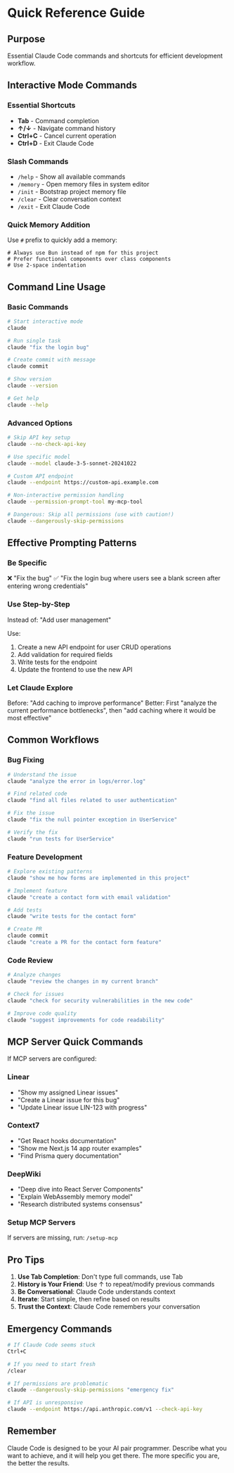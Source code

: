 # Quick Reference Guide

## Purpose

Essential Claude Code commands and shortcuts for efficient development workflow.

## Interactive Mode Commands

### Essential Shortcuts

- **Tab** - Command completion
- **↑/↓** - Navigate command history
- **Ctrl+C** - Cancel current operation
- **Ctrl+D** - Exit Claude Code

### Slash Commands

- `/help` - Show all available commands
- `/memory` - Open memory files in system editor
- `/init` - Bootstrap project memory file
- `/clear` - Clear conversation context
- `/exit` - Exit Claude Code

### Quick Memory Addition

Use `#` prefix to quickly add a memory:

```
# Always use Bun instead of npm for this project
# Prefer functional components over class components
# Use 2-space indentation
```

## Command Line Usage

### Basic Commands

```bash
# Start interactive mode
claude

# Run single task
claude "fix the login bug"

# Create commit with message
claude commit

# Show version
claude --version

# Get help
claude --help
```

### Advanced Options

```bash
# Skip API key setup
claude --no-check-api-key

# Use specific model
claude --model claude-3-5-sonnet-20241022

# Custom API endpoint
claude --endpoint https://custom-api.example.com

# Non-interactive permission handling
claude --permission-prompt-tool my-mcp-tool

# Dangerous: Skip all permissions (use with caution!)
claude --dangerously-skip-permissions
```

## Effective Prompting Patterns

### Be Specific

❌ "Fix the bug" ✅ "Fix the login bug where users see a blank screen after
entering wrong credentials"

### Use Step-by-Step

Instead of: "Add user management"

Use:

1. Create a new API endpoint for user CRUD operations
2. Add validation for required fields
3. Write tests for the endpoint
4. Update the frontend to use the new API

### Let Claude Explore

Before: "Add caching to improve performance" Better: First "analyze the current
performance bottlenecks", then "add caching where it would be most effective"

## Common Workflows

### Bug Fixing

```bash
# Understand the issue
claude "analyze the error in logs/error.log"

# Find related code
claude "find all files related to user authentication"

# Fix the issue
claude "fix the null pointer exception in UserService"

# Verify the fix
claude "run tests for UserService"
```

### Feature Development

```bash
# Explore existing patterns
claude "show me how forms are implemented in this project"

# Implement feature
claude "create a contact form with email validation"

# Add tests
claude "write tests for the contact form"

# Create PR
claude commit
claude "create a PR for the contact form feature"
```

### Code Review

```bash
# Analyze changes
claude "review the changes in my current branch"

# Check for issues
claude "check for security vulnerabilities in the new code"

# Improve code quality
claude "suggest improvements for code readability"
```

## MCP Server Quick Commands

If MCP servers are configured:

### Linear

- "Show my assigned Linear issues"
- "Create a Linear issue for this bug"
- "Update Linear issue LIN-123 with progress"

### Context7

- "Get React hooks documentation"
- "Show me Next.js 14 app router examples"
- "Find Prisma query documentation"

### DeepWiki

- "Deep dive into React Server Components"
- "Explain WebAssembly memory model"
- "Research distributed systems consensus"

### Setup MCP Servers

If servers are missing, run: `/setup-mcp`

## Pro Tips

1. **Use Tab Completion**: Don't type full commands, use Tab
2. **History is Your Friend**: Use ↑ to repeat/modify previous commands
3. **Be Conversational**: Claude Code understands context
4. **Iterate**: Start simple, then refine based on results
5. **Trust the Context**: Claude Code remembers your conversation

## Emergency Commands

```bash
# If Claude Code seems stuck
Ctrl+C

# If you need to start fresh
/clear

# If permissions are problematic
claude --dangerously-skip-permissions "emergency fix"

# If API is unresponsive
claude --endpoint https://api.anthropic.com/v1 --check-api-key
```

## Remember

Claude Code is designed to be your AI pair programmer. Describe what you want to
achieve, and it will help you get there. The more specific you are, the better
the results.
